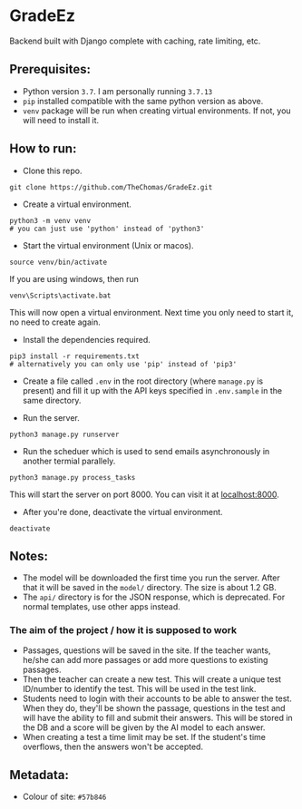 # GradeEz

Backend built with Django complete with caching, rate limiting, etc.

## Prerequisites:

- Python version `3.7`. I am personally running `3.7.13`
- `pip` installed compatible with the same python version as above.
- `venv` package will be run when creating virtual environments. If not, you will need to install it.

## How to run:

- Clone this repo.
```
git clone https://github.com/TheChomas/GradeEz.git
```

- Create a virtual environment.
```
python3 -m venv venv
# you can just use 'python' instead of 'python3'
```

- Start the virtual environment (Unix or macos).
  
```
source venv/bin/activate
```
If you are using windows, then run
```
venv\Scripts\activate.bat
```

This will now open a virtual environment. Next time you only need to start it, no need to create again.

- Install the dependencies required.
```
pip3 install -r requirements.txt
# alternatively you can only use 'pip' instead of 'pip3'
```

- Create a file called `.env` in the root directory (where `manage.py` is present) and fill it up with the API keys specified in `.env.sample` in the same directory. 

- Run the server.
```
python3 manage.py runserver
```

- Run the scheduer which is used to send emails asynchronously in another termial parallely.
```
python3 manage.py process_tasks
```

This will start the server on port 8000. You can visit it at [localhost:8000](http://localhost:8000/).

- After you're done, deactivate the virtual environment.

```
deactivate
```

## Notes:

- The model will be downloaded the first time you run the server. After that it will be saved in the `model/` directory. The size is about 1.2 GB.
- The `api/` directory is for the JSON response, which is deprecated. For normal templates, use other apps instead.

### The aim of the project / how it is supposed to work

- Passages, questions will be saved in the site. If the teacher wants, he/she can add more passages or add more questions to existing passages.
- Then the teacher can create a new test. This will create a unique test ID/number to identify the test. This will be used in the test link.
- Students need to login with their accounts to be able to answer the test. When they do, they'll be shown the passage, questions in the test and will have the ability to fill and submit their answers. This will be stored in the DB and a score will be given by the AI model to each answer.
- When creating a test a time limit may be set. If the student's time overflows, then the answers won't be accepted.

## Metadata:

- Colour of site: `#57b846`
